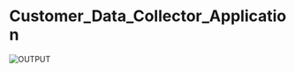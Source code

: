# Customer_Data_Collector_Application
![OUTPUT](https://user-images.githubusercontent.com/114800813/207328709-ac467a1b-2587-45b7-932b-e86a6000e87f.png)
